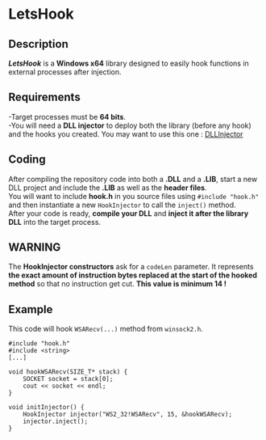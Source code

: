 # LetsHook
## Description
***LetsHook*** is a **Windows x64** library designed to easily hook functions in external processes after injection.
## Requirements
-Target processes must be **64 bits**.  
-You will need a **DLL injector** to deploy both the library (before any hook) and the hooks you created. You may want to use this one : [DLLInjector](https://github.com/HellDiner/DLLInjector)  
## Coding
After compiling the repository code into both a **.DLL** and a **.LIB**, start a new DLL project and include the **.LIB** as well as the **header files**.  
You will want to include **hook.h** in you source files using `#include "hook.h"` and then instantiate a new `HookInjector` to call the `inject()` method.  
After your code is ready, **compile your DLL** and **inject it after the library DLL** into the target process.
## WARNING
The **HookInjector constructors** ask for a `codeLen` parameter. It represents **the exact amount of instruction bytes replaced at the start of the hooked method** so that no instruction get cut. **This value is minimum 14 !**
## Example
This code will hook `WSARecv(...)` method from `winsock2.h`.

```
#include "hook.h"
#include <string>
[...]

void hookWSARecv(SIZE_T* stack) {
    SOCKET socket = stack[0];
    cout << socket << endl;
}

void initInjector() {
    HookInjector injector("WS2_32!WSARecv", 15, &hookWSARecv);
    injector.inject();
}
```
